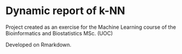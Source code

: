 # Dynamic report of k-NN
Project created as an exercise for the Machine Learning course of the Bioinformatics and Biostatistics MSc. (UOC)

Developed on Rmarkdown.
